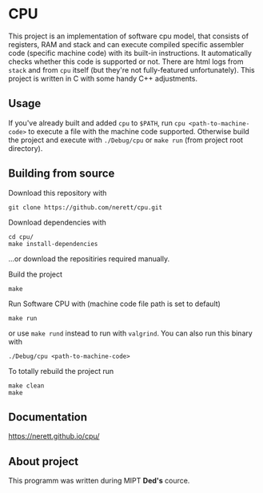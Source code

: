 # CPU
This project is an implementation of software cpu model, that consists of registers, RAM and stack and can execute compiled specific assembler code (specific machine code) with its built-in instructions. It automatically checks whether this code is supported or not. There are html logs from `stack` and from `cpu` itself (but they're not fully-featured unfortunately).
This project is written in C with some handy C++ adjustments.

## Usage
If you've already built and added `cpu` to `$PATH`, run `cpu <path-to-machine-code>` to execute a file with the machine code supported. Otherwise build the project and execute with `./Debug/cpu` or `make run` (from project root directory).

## Building from source
Download this repository with

```
git clone https://github.com/nerett/cpu.git
```

Download dependencies with

```
cd cpu/
make install-dependencies
```

...or download the repositiries required manually.

Build the project

```
make
```

Run Software CPU with (machine code file path is set to default)

```
make run
```

or use `make rund` instead to run with `valgrind`.
You can also run this binary with

```
./Debug/cpu <path-to-machine-code>
```

To totally rebuild the project run

```
make clean
make
```

## Documentation
https://nerett.github.io/cpu/

## About project
This programm was written during MIPT **Ded's** cource.
